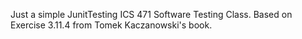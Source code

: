 Just a simple JunitTesting ICS 471 Software Testing Class. Based on Exercise 3.11.4 from Tomek Kaczanowski's book.
